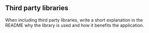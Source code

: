 ## Third party libraries

When including third party libraries, write a short explanation in the README why the library is used and how it benefits the application.

